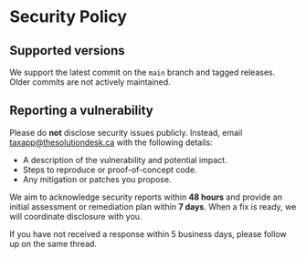 # Security Policy

## Supported versions
We support the latest commit on the `main` branch and tagged releases. Older commits are not actively maintained.

## Reporting a vulnerability
Please do **not** disclose security issues publicly. Instead, email <taxapp@thesolutiondesk.ca> with the following details:

- A description of the vulnerability and potential impact.
- Steps to reproduce or proof-of-concept code.
- Any mitigation or patches you propose.

We aim to acknowledge security reports within **48 hours** and provide an initial assessment or remediation plan within **7 days**. When a fix is ready, we will coordinate disclosure with you.

If you have not received a response within 5 business days, please follow up on the same thread.
